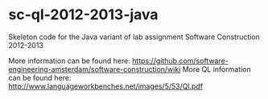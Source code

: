 sc-ql-2012-2013-java
====================

Skeleton code for the Java variant of lab assignment Software Construction 2012-2013

More information can be found here: https://github.com/software-engineering-amsterdam/software-construction/wiki
More QL information can be found here: http://www.languageworkbenches.net/images/5/53/Ql.pdf